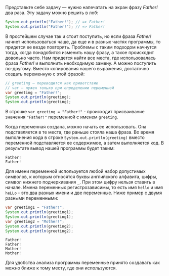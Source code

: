 Представьте себе задачу — нужно напечатать на экран фразу *Father!* два раза. Эту задачу можно решить в лоб:

```java
System.out.println("Father!"); // => Father!
System.out.println("Father!"); // => Father!
```

В простейшем случае так и стоит поступить, но если фраза *Father!* начнет использоваться чаще, да еще и в разных частях программы, то придется ее везде повторять. Проблемы с таким подходом начнутся тогда, когда понадобится изменить нашу фразу, а такое происходит довольно часто. Нам придется найти все места, где использовалась фраза *Father!* и выполнить необходимую замену. А можно поступить по-другому. Вместо копирования нашего выражения, достаточно создать переменную с этой фразой:

```java
// greeting – переводится как приветствие
// var – нужен только при определении переменной
var greeting = "Father!";
System.out.println(greeting);
System.out.println(greeting);
```

В строчке `var greeting = "Father!"` - происходит присваивание значения `"Father!"` переменной с именем `greeting`.

Когда переменная создана, можно начать ее использовать. Она подставляется в те места, где раньше стояла наша фраза. Во время выполнения кода в строке `System.out.println(greeting)` вместо переменной подставляется ее содержимое, а затем выполняется код. В результате вывод нашей программы будет таким:

```text
Father!
Father!
```

Для имени переменной используется любой набор допустимых символов, к которым относятся буквы английского алфавита, цифры, символ нижнего подчеркивания `_`. При этом цифру нельзя ставить в начале. Имена переменных регистрозависимы, то есть имя `hello` и имя `heLLo` - это два разных имени и две переменные. Ниже пример с двумя разными переменными:

```java
var greeting1 = "Father!";
System.out.println(greeting1);
System.out.println(greeting1);
var greeting2 = "Mother!";
System.out.println(greeting2);
System.out.println(greeting2);
```

```text
Father!
Father!
Mother!
Mother!
```

Для удобства анализа программы переменные принято создавать как можно ближе к тому месту, где они используются.
